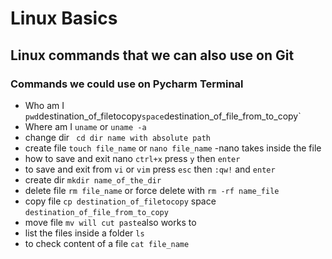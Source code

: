 # Linux Basics
## Linux commands that we can also use on Git 
### Commands we could use on Pycharm Terminal

- Who am I `pwd`destination_of_filetocopy` space `destination_of_file_from_to_copy`
- Where am I `uname` or `uname -a`
- change dir ` cd dir name with absolute path`
- create file `touch file_name` or `nano file_name` -nano takes inside the file
- how to save and exit nano `ctrl+x` press `y` then `enter`
- to save and exit from `vi` or `vim` press `esc` then `:qw!` and `enter` 
- create dir `mkdir name_of_the_dir` 
- delete file `rm file_name` or force delete with `rm -rf name_file`
- copy file `cp destination_of_filetocopy` space `destination_of_file_from_to_copy`
- move file `mv will cut paste`also works to 
- list the files inside a folder `ls`
- to check content of a file `cat file_name`

